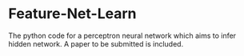# Feature-Net-Learn
The python code for a perceptron neural network which aims to infer hidden network. A paper to be submitted is included.
